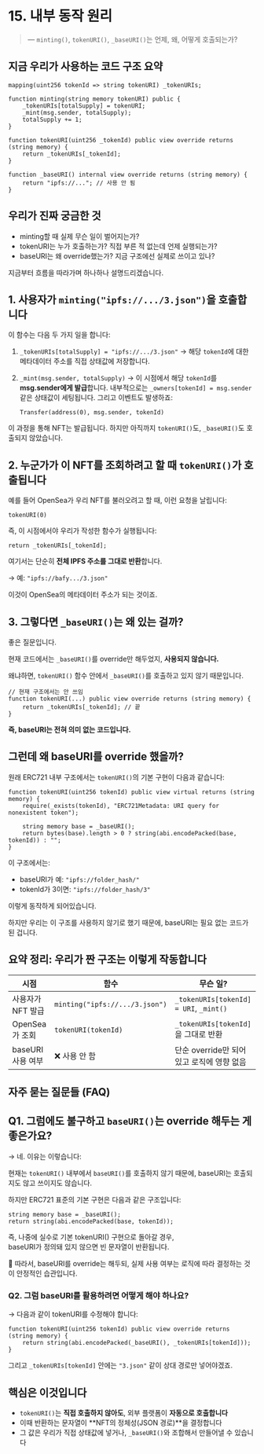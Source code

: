 # 15. 내부 동작 원리

> — `minting()`, `tokenURI()`, `_baseURI()`는 언제, 왜, 어떻게 호출되는가?

## 지금 우리가 사용하는 코드 구조 요약

```solidity
mapping(uint256 tokenId => string tokenURI) _tokenURIs;

function minting(string memory tokenURI) public {
    _tokenURIs[totalSupply] = tokenURI;
    _mint(msg.sender, totalSupply);
    totalSupply += 1;
}

function tokenURI(uint256 _tokenId) public view override returns (string memory) {
    return _tokenURIs[_tokenId];
}

function _baseURI() internal view override returns (string memory) {
    return "ipfs://..."; // 사용 안 됨
}
```

## 우리가 진짜 궁금한 것

- minting할 때 실제 무슨 일이 벌어지는가?
- tokenURI는 누가 호출하는가? 직접 부른 적 없는데 언제 실행되는가?
- baseURI는 왜 override했는가? 지금 구조에선 실제로 쓰이고 있나?

지금부터 흐름을 따라가며 하나하나 설명드리겠습니다.

## 1. 사용자가 `minting("ipfs://.../3.json")`을 호출합니다

이 함수는 다음 두 가지 일을 합니다:

1. `_tokenURIs[totalSupply] = "ipfs://.../3.json"`
   → 해당 `tokenId`에 대한 메타데이터 주소를 직접 상태값에 저장합니다.

2. `_mint(msg.sender, totalSupply)`
   → 이 시점에서 해당 `tokenId`를 **msg.sender에게 발급**합니다.
   내부적으로는 `_owners[tokenId] = msg.sender` 같은 상태값이 세팅됩니다.
   그리고 이벤트도 발생하죠:

   ```
   Transfer(address(0), msg.sender, tokenId)
   ```

이 과정을 통해 NFT는 발급됩니다.
하지만 아직까지 `tokenURI()`도, `_baseURI()`도 호출되지 않았습니다.

## 2. 누군가가 이 NFT를 **조회하려고 할 때** `tokenURI()`가 호출됩니다

예를 들어 OpenSea가 우리 NFT를 불러오려고 할 때, 이런 요청을 날립니다:

```solidity
tokenURI(0)
```

즉, 이 시점에서야 우리가 작성한 함수가 실행됩니다:

```solidity
return _tokenURIs[_tokenId];
```

여기서는 단순히 **전체 IPFS 주소를 그대로 반환**합니다.

→ 예: `"ipfs://bafy.../3.json"`

이것이 OpenSea의 메타데이터 주소가 되는 것이죠.

## 3. 그렇다면 `_baseURI()`는 왜 있는 걸까?

좋은 질문입니다.

현재 코드에서는 `_baseURI()`를 override만 해두었지,
**사용되지 않습니다.**

왜냐하면, `tokenURI()` 함수 안에서 `_baseURI()`를 호출하고 있지 않기 때문입니다.

```solidity
// 현재 구조에서는 안 쓰임
function tokenURI(...) public view override returns (string memory) {
    return _tokenURIs[_tokenId]; // 끝
}
```

**즉, baseURI는 전혀 의미 없는 코드입니다.**

## 그런데 왜 baseURI를 override 했을까?

원래 ERC721 내부 구조에서는 `tokenURI()`의 기본 구현이 다음과 같습니다:

```solidity
function tokenURI(uint256 tokenId) public view virtual returns (string memory) {
    require(_exists(tokenId), "ERC721Metadata: URI query for nonexistent token");

    string memory base = _baseURI();
    return bytes(base).length > 0 ? string(abi.encodePacked(base, tokenId)) : "";
}
```

이 구조에서는:

- baseURI가 예: `"ipfs://folder_hash/"`
- tokenId가 3이면: `"ipfs://folder_hash/3"`

이렇게 동작하게 되어있습니다.

하지만 우리는 이 구조를 사용하지 않기로 했기 때문에,
baseURI는 필요 없는 코드가 된 겁니다.

## 요약 정리: 우리가 짠 구조는 이렇게 작동합니다

| 시점              | 함수                           | 무슨 일?                                   |
| ----------------- | ------------------------------ | ------------------------------------------ |
| 사용자가 NFT 발급 | `minting("ipfs://.../3.json")` | `_tokenURIs[tokenId] = URI`, `_mint()`     |
| OpenSea가 조회    | `tokenURI(tokenId)`            | `_tokenURIs[tokenId]`을 그대로 반환        |
| baseURI 사용 여부 | ❌ 사용 안 함                  | 단순 override만 되어 있고 로직에 영향 없음 |

## 자주 묻는 질문들 (FAQ)

## Q1. 그럼에도 불구하고 `baseURI()`는 override 해두는 게 좋은가요?

→ 네. 이유는 이렇습니다:

현재는 `tokenURI()` 내부에서 `baseURI()`를 호출하지 않기 때문에, baseURI는 호출되지도 않고 쓰이지도 않습니다.

하지만 ERC721 표준의 기본 구현은 다음과 같은 구조입니다:

```solidity
string memory base = _baseURI();
return string(abi.encodePacked(base, tokenId));
```

즉, 나중에 실수로 기본 tokenURI() 구현으로 돌아갈 경우,  
baseURI가 정의돼 있지 않으면 빈 문자열이 반환됩니다.

📌 따라서, baseURI를 override는 해두되, 실제 사용 여부는 로직에 따라 결정하는 것이 안정적인 습관입니다.

### Q2. 그럼 baseURI를 활용하려면 어떻게 해야 하나요?

→ 다음과 같이 tokenURI를 수정해야 합니다:

```solidity
function tokenURI(uint256 tokenId) public view override returns (string memory) {
    return string(abi.encodePacked(_baseURI(), _tokenURIs[tokenId]));
}
```

그리고 `_tokenURIs[tokenId]` 안에는 `"3.json"` 같이 상대 경로만 넣어야겠죠.

## 핵심은 이것입니다

- `tokenURI()`는 **직접 호출하지 않아도**, 외부 플랫폼이 **자동으로 호출합니다**
- 이때 반환하는 문자열이 **NFT의 정체성(JSON 경로)**을 결정합니다
- 그 값은 우리가 직접 상태값에 넣거나, `_baseURI()`와 조합해서 만들어낼 수 있습니다
